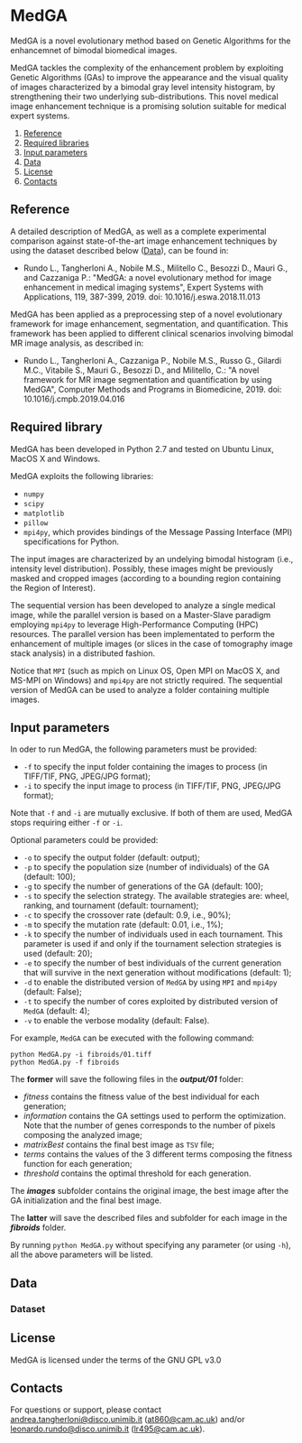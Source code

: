 # MedGA

MedGA is a novel evolutionary method based on Genetic Algorithms for the enhancemnet of bimodal biomedical images.

MedGA tackles the complexity of the enhancement problem by exploiting Genetic Algorithms (GAs) to improve the appearance and the visual quality of images characterized by a bimodal gray level intensity histogram, by strengthening their two underlying sub-distributions.
This novel medical image enhancement technique is a promising solution suitable for medical expert systems.

  1. [Reference](#ref) 
  2. [Required libraries](#lib) 
  3. [Input parameters](#inp)
  4. [Data](#data)
  5. [License](#lic)
  6. [Contacts](#cont)
  
## <a name="ref"></a>Reference ##

A detailed description of MedGA, as well as a complete experimental comparison against state-of-the-art image enhancement techniques by using the dataset described below ([Data](#data)), can be found in:

- Rundo L., Tangherloni A., Nobile M.S., Militello C., Besozzi D., Mauri G., and Cazzaniga P.: "MedGA: a novel evolutionary method for image enhancement in medical imaging systems", Expert Systems with Applications, 119, 387-399, 2019. doi: 10.1016/j.eswa.2018.11.013


MedGA has been applied as a preprocessing step of a novel evolutionary framework for image enhancement, segmentation, and quantification. This framework has been applied to different clinical scenarios involving bimodal MR image analysis, as described in:

- Rundo L., Tangherloni A., Cazzaniga P., Nobile M.S., Russo G., Gilardi M.C., Vitabile S., Mauri G., Besozzi D., and Militello, C.: "A novel framework for MR image segmentation and quantification by using MedGA", Computer Methods and Programs in Biomedicine, 2019. doi: 10.1016/j.cmpb.2019.04.016

## <a name="lib"></a>Required library ##

MedGA has been developed in Python 2.7 and tested on Ubuntu Linux, MacOS X and Windows.

MedGA exploits the following libraries:
- `numpy`
- `scipy`
- `matplotlib`
- `pillow`
- `mpi4py`, which provides bindings of the Message Passing Interface (MPI) specifications for Python.

The input images are characterized by an undelying bimodal histogram (i.e., intensity level distribution).
Possibly, these images might be previously masked and cropped images (according to a bounding region containing the Region of Interest).

The sequential version has been developed to analyze a single medical image, while the parallel version is based on a Master-Slave paradigm employing `mpi4py` to leverage High-Performance Computing (HPC) resources.
The parallel version has been implementated to perform the enhancement of multiple images (or slices in the case of tomography image stack analysis) in a distributed fashion.

Notice that `MPI` (such as mpich on Linux OS, Open MPI on MacOS X, and MS-MPI on Windows) and `mpi4py` are not strictly required. The sequential version of MedGA can be used to analyze a folder containing multiple images.

## <a name="inp"></a>Input parameters ##

In oder to run MedGA, the following parameters must be provided:

- `-f` to specify the input folder containing the images to process (in TIFF/TIF, PNG, JPEG/JPG format);
- `-i` to specify the input image to process (in TIFF/TIF, PNG, JPEG/JPG format);

Note that `-f` and `-i` are mutually exclusive. If both of them are used, MedGA stops requiring either `-f` or `-i`.
  
Optional parameters could be provided:

- `-o` to specify the output folder (default: output);
- `-p` to specify the population size (number of individuals) of the GA (default: 100);
- `-g` to specify the number of generations of the GA (default: 100);
- `-s` to specify the selection strategy. The available strategies are: wheel, ranking, and tournament (default: tournament);
- `-c` to specify the crossover rate (default: 0.9, i.e., 90%);
- `-m` to specify the mutation rate (default: 0.01, i.e.,  1%);
- `-k` to specify the number of individuals used in each tournament. This parameter is used if and only if the tournament selection strategies is used (default: 20);
- `-e` to specify the number of best individuals of the current generation that will survive in the next generation without modifications (default: 1);
- `-d` to enable the distributed version of `MedGA` by using `MPI` and `mpi4py` (default: False);
- `-t` to specify the number of cores exploited by distributed version of `MedGA` (default: 4);
- `-v` to enable the verbose modality (default: False).

For example, `MedGA` can be executed with the following command:

    python MedGA.py -i fibroids/01.tiff
    python MedGA.py -f fibroids

The **former** will save the following files in the **_output/01_** folder:
- _fitness_ contains the fitness value of the best individual for each generation;
- _information_ contains the GA settings used to perform the optimization. Note that the number of genes corresponds to the number of pixels composing the analyzed image;
- _matrixBest_ contains the final best image as `TSV` file;
- _terms_ contains the values of the 3 different terms composing the fitness function for each generation;
- _threshold_ contains the optimal threshold for each generation.

The **_images_** subfolder contains the original image, the best image after the GA initialization and the final best image.

The **latter** will save the described files and subfolder for each image in the **_fibroids_** folder.

By running `python MedGA.py` without specifying any parameter (or using `-h`), all the above parameters will be listed.

## <a name="data"></a>Data ##

### Dataset ###

## <a name="lic"></a>License ##

MedGA is licensed under the terms of the GNU GPL v3.0

## <a name="cont"></a>Contacts ##

For questions or support, please contact <andrea.tangherloni@disco.unimib.it> (<at860@cam.ac.uk>)
and/or <leonardo.rundo@disco.unimib.it> (<lr495@cam.ac.uk>).
